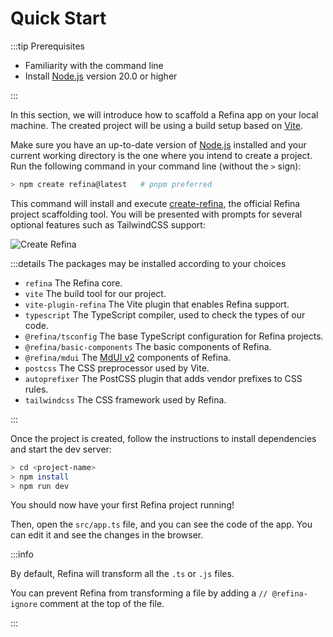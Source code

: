 # Quick Start

:::tip Prerequisites

- Familiarity with the command line
- Install [Node.js](https://nodejs.org/) version 20.0 or higher

:::

In this section, we will introduce how to scaffold a Refina app on your local machine. The created project will be using a build setup based on [Vite](https://vitejs.dev).

Make sure you have an up-to-date version of [Node.js](https://nodejs.org/) installed and your current working directory is the one where you intend to create a project. Run the following command in your command line (without the `>` sign):

```sh
> npm create refina@latest   # pnpm preferred
```

This command will install and execute [create-refina](https://github.com/refinajs/refina/tree/main/packages/creator), the official Refina project scaffolding tool. You will be presented with prompts for several optional features such as TailwindCSS support:

![Create Refina](/media/create-refina.png)

:::details The packages may be installed according to your choices

- `refina` The Refina core.
- `vite` The build tool for our project.
- `vite-plugin-refina` The Vite plugin that enables Refina support.
- `typescript` The TypeScript compiler, used to check the types of our code.
- `@refina/tsconfig` The base TypeScript configuration for Refina projects.
- `@refina/basic-components` The basic components of Refina.
- `@refina/mdui` The [MdUI v2](https://mdui.org/) components of Refina.
- `postcss` The CSS preprocessor used by Vite.
- `autoprefixer` The PostCSS plugin that adds vendor prefixes to CSS rules.
- `tailwindcss` The CSS framework used by Refina.

:::

Once the project is created, follow the instructions to install dependencies and start the dev server:

```sh
> cd <project-name>
> npm install
> npm run dev
```

You should now have your first Refina project running!

Then, open the `src/app.ts` file, and you can see the code of the app. You can edit it and see the changes in the browser.

:::info

By default, Refina will transform all the `.ts` or `.js` files.

You can prevent Refina from transforming a file by adding a `// @refina-ignore` comment at the top of the file.

:::
